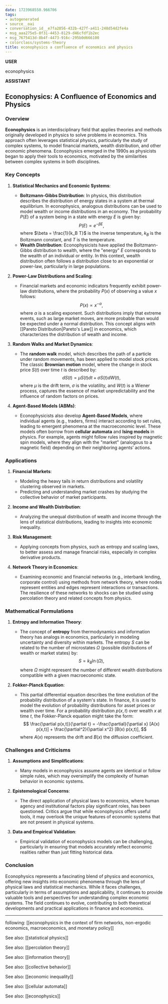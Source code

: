```yaml
---
date: 1723968550.966706
tags:
- autogenerated
- source__oai
- conversation_id__e7fa2056-432b-427f-a411-248d54d2fe4a
- msg_aaa275e5-0f31-4453-8129-d46cfdf1b2ec
- msg_7675413d-8b4f-4473-916c-295b0d666100
- colorclass/systems-theory
title: econophysics a confluence of economics and physics
---
```


**USER**

econophysics


**ASSISTANT**

## Econophysics: A Confluence of Economics and Physics

### Overview

**Econophysics** is an interdisciplinary field that applies theories and methods originally developed in physics to solve problems in economics. This approach often leverages statistical physics, particularly the study of complex systems, to model financial markets, wealth distribution, and other economic phenomena. Econophysics emerged in the 1990s as physicists began to apply their tools to economics, motivated by the similarities between complex systems in both disciplines.

### Key Concepts

1. **Statistical Mechanics and Economic Systems**:
   - **Boltzmann-Gibbs Distribution**: In physics, this distribution describes the distribution of energy states in a system at thermal equilibrium. In econophysics, analogous distributions can be used to model wealth or income distributions in an economy. The probability $P(E)$ of a system being in a state with energy $E$ is given by:
     $$
     P(E) \propto e^{-\beta E},
     $$
     where $\beta = \frac{1}{k_B T}$ is the inverse temperature, $k_B$ is the Boltzmann constant, and $T$ is the temperature.
   - **Wealth Distribution**: Econophysicists have applied the Boltzmann-Gibbs distribution to wealth, where the "energy" $E$ corresponds to the wealth of an individual or entity. In this context, wealth distribution often follows a distribution close to an exponential or power-law, particularly in large populations.

2. **Power-Law Distributions and Scaling**:
   - Financial markets and economic indicators frequently exhibit power-law distributions, where the probability $P(x)$ of observing a value $x$ follows:
     $$
     P(x) \propto x^{-\alpha},
     $$
     where $\alpha$ is a scaling exponent. Such distributions imply that extreme events, such as large market moves, are more probable than would be expected under a normal distribution. This concept aligns with [[Pareto Distribution|Pareto's Law]] in economics, which characterizes the distribution of wealth and income.

3. **Random Walks and Market Dynamics**:
   - The **random walk** model, which describes the path of a particle under random movements, has been applied to model stock prices. The classic **Brownian motion** model, where the change in stock price $S(t)$ over time $t$ is described by:
     $$
     dS(t) = \mu S(t) dt + \sigma S(t) dW(t),
     $$
     where $\mu$ is the drift term, $\sigma$ is the volatility, and $W(t)$ is a Wiener process, captures the essence of market unpredictability and the influence of random factors on prices.

4. **Agent-Based Models (ABMs)**:
   - Econophysicists also develop **Agent-Based Models**, where individual agents (e.g., traders, firms) interact according to set rules, leading to emergent phenomena at the macroeconomic level. These models often borrow from **cellular automata** and **Ising models** in physics. For example, agents might follow rules inspired by magnetic spin models, where they align with the "market" (analogous to a magnetic field) depending on their neighboring agents’ actions.

### Applications

1. **Financial Markets**:
   - Modeling the heavy tails in return distributions and volatility clustering observed in markets.
   - Predicting and understanding market crashes by studying the collective behavior of market participants.

2. **Income and Wealth Distribution**:
   - Analyzing the unequal distribution of wealth and income through the lens of statistical distributions, leading to insights into economic inequality.

3. **Risk Management**:
   - Applying concepts from physics, such as entropy and scaling laws, to better assess and manage financial risks, especially in complex derivative products.

4. **Network Theory in Economics**:
   - Examining economic and financial networks (e.g., interbank lending, corporate control) using methods from network theory, where nodes represent entities and edges represent interactions or transactions. The resilience of these networks to shocks can be studied using percolation theory and related concepts from physics.

### Mathematical Formulations

1. **Entropy and Information Theory**:
   - The concept of **entropy** from thermodynamics and information theory has analogs in economics, particularly in modeling uncertainty and diversity within markets. The entropy $S$ can be related to the number of microstates $\Omega$ (possible distributions of wealth or market states) by:
     $$
     S = k_B \ln(\Omega),
     $$
     where $\Omega$ might represent the number of different wealth distributions compatible with a given macroeconomic state.

2. **Fokker-Planck Equation**:
   - This partial differential equation describes the time evolution of the probability distribution of a system's state. In finance, it is used to model the evolution of probability distributions for asset prices or wealth over time. For a probability distribution $p(x,t)$ over wealth $x$ at time $t$, the Fokker-Planck equation might take the form:
     $$
     \frac{\partial p(x,t)}{\partial t} = -\frac{\partial}{\partial x} [A(x) p(x,t)] + \frac{\partial^2}{\partial x^2} [B(x) p(x,t)],
     $$
     where $A(x)$ represents the drift and $B(x)$ the diffusion coefficient.

### Challenges and Criticisms

1. **Assumptions and Simplifications**:
   - Many models in econophysics assume agents are identical or follow simple rules, which may oversimplify the complexity of human behavior in economic systems.

2. **Epistemological Concerns**:
   - The direct application of physical laws to economics, where human agency and institutional factors play significant roles, has been questioned. Critics argue that while econophysics offers useful tools, it may overlook the unique features of economic systems that are not present in physical systems.

3. **Data and Empirical Validation**:
   - Empirical validation of econophysics models can be challenging, particularly in ensuring that models accurately reflect economic realities rather than just fitting historical data.

### Conclusion

Econophysics represents a fascinating blend of physics and economics, offering new insights into economic phenomena through the lens of physical laws and statistical mechanics. While it faces challenges, particularly in terms of assumptions and applicability, it continues to provide valuable tools and perspectives for understanding complex economic systems. The field continues to evolve, contributing to both theoretical developments and practical applications in finance and economics.


---


following: [[econophysics in the context of firm networks, non-ergodic economics, macroeconomics, and monetary policy]]

See also: [[statistical physics]]


See also: [[percolation theory]]


See also: [[information theory]]


See also: [[collective behavior]]


See also: [[economic inequality]]


See also: [[cellular automata]]


See also: [[econophysics]]